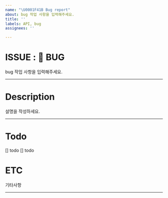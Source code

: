 ```yaml
---
name: "\U0001F41B Bug report"
about: bug 작업 사항을 입력해주세요.
title: ''
labels: API, bug
assignees: ''

---
```


# ISSUE : :bug: BUG
bug 작업 사항을 입력해주세요.
***
# Description
설명을 작성하세요.
***
# Todo
[] todo
[] todo
# ETC
기타사항
***

